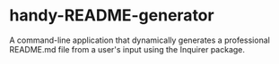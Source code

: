 # handy-README-generator
A command-line application that dynamically generates a professional README.md file from a user's input using the Inquirer package.
